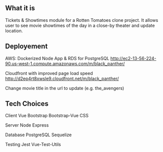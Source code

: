 ## What it is
Tickets & Showtimes module for a Rotten Tomatoes clone project.
It allows user to see movie showtimes of the day in a close-by theater and update location.

## Deployement
AWS: Dockerized Node App & RDS for PostgreSQL
http://ec2-13-56-224-90.us-west-1.compute.amazonaws.com/m/black_panther/

Cloudfront with improved page load speed
http://d2ep4rt8xwsle9.cloudfront.net/m/black_panther/

Change movie title in the url to update (e.g. the_avengers)

## Tech Choices
Client
  Vue
	Bootstrap
	Bootstrap-Vue
	CSS
	
Server
	Node
	Express

Database
	PostgreSQL
	Sequelize

Testing
	Jest
	Vue-Test-Utils

	


